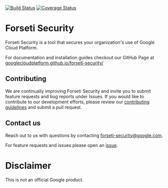 [![Build Status](https://travis-ci.org/GoogleCloudPlatform/forseti-security.svg?branch=master)](https://travis-ci.org/GoogleCloudPlatform/forseti-security) [![Coverage Status](https://coveralls.io/repos/github/GoogleCloudPlatform/forseti-security/badge.svg)](https://coveralls.io/github/GoogleCloudPlatform/forseti-security)

# Forseti Security
Forseti Security is a tool that secures your organization's use of Google Cloud
Platform.

For documentation and installation guides checkout our GitHub Page at
[googlecloudplatform.github.io/forseti-security/](https://googlecloudplatform.github.io/forseti-security/)


## Contributing
We are continually improving Forseti Security and invite you to submit feature
requests and bug reports under Issues. If you would like to contribute to our
development efforts, please review our
[contributing guidelines](/CONTRIBUTING.md) and submit a pull request.

## Contact us
Reach out to us with questions by contacting
[forseti-security@google.com](mailto:forseti-security@google.com).

For feature requests and issues please open an
[issue](https://github.com/GoogleCloudPlatform/forseti-security/issues).

# Disclaimer
This is not an official Google product.
